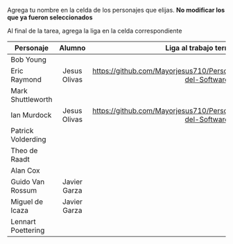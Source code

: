 Agrega tu nombre en la celda de los personajes que elijas. **No modificar los que ya fueron seleccionados**

Al final de la tarea, agrega la liga en la celda correspondiente


| Personaje        | Alumno           | Liga al trabajo terminado  |
| ------------- |:-------------:| -----:|
| Bob Young      |  |  |
| Eric Raymond     | Jesus Olivas | https://github.com/Mayorjesus710/Personajes-del-Software-Libre   |
| Mark Shuttleworth |       |     |
| Ian Murdock | Jesus Olivas| https://github.com/Mayorjesus710/Personajes-del-Software-Libre |
| Patrick Volderding| | |
| Theo de Raadt | | |
| Alan Cox| | |
| Guido Van Rossum |Javier Garza | |
| Miguel de Icaza| Javier Garza| |
| Lennart Poettering | | |

